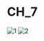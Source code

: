 # CH_7
![1](https://user-images.githubusercontent.com/118417960/221095970-d74fcdfe-2f1b-48e7-909b-e8a6844ba547.PNG)
![2](https://user-images.githubusercontent.com/118417960/221479838-e7835783-8991-411b-93b1-4d96ed85f925.PNG)
